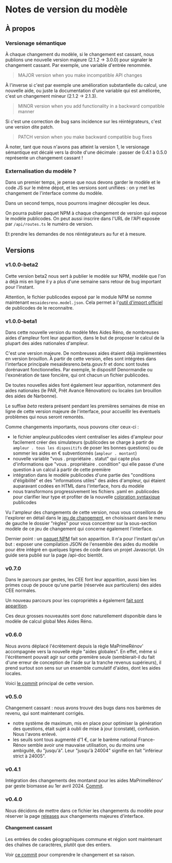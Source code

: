 # Notes de version du modèle

## À propos

### Versionage sémantique

À chaque changement du modèle, si le changement est cassant, nous publions une nouvelle version majeure (2.1.2 -> 3.0.0) pour signaler le changement cassant. Par exemple, une variable d'entrée renommée.

> MAJOR version when you make incompatible API changes

À l'inverse si c'est par exemple une amélioration substantielle du calcul, une nouvelle aide, ou juste la documentation d'une variable qui est améliorée, c'est un changement mineur (2.1.2 -> 2.1.3).

> MINOR version when you add functionality in a backward compatible manner

Si c'est une correction de bug sans incidence sur les réintégrateurs, c'est une version dite patch.

> PATCH version when you make backward compatible bug fixes

À noter, tant que nous n'avons pas atteint la version 1, le versionage sémantique est décalé vers la droite d'une décimale : passer de 0.4.1 à 0.5.0 représente un changement cassant !

### Externalisation du modèle ?

Dans un premier temps, je pense que nous devons garder le modèle et le code JS sur le même dépot, et les versions sont unifiées : on y met les changement de l'interface comme du modèle.

Dans un second temps, nous pourrons imaginer découpler les deux.

On pourra publier paquet NPM à chaque changement de version qui expose le modèle publicodes. On peut aussi inscrire dans l'URL de l'API exposée par `/api/routes.ts` le numéro de version.

Et prendre les demandes de nos réintégrateurs au fur et à mesure.

## Versions

### v1.0.0-beta2

Cette version beta2 nous sert à publier le modèle sur NPM, modèle que l'on a déjà mis en ligne il y a plus d'une semaine sans retour de bug important pour l'instant.

Attention, le fichier publicodes exposé par le module NPM se nomme maintenant `mesaidesreno.model.json`. Cela permet à l'[outil d'import officiel](https://github.com/publicodes/tools) de publicodes de le reconnaitre.

### v1.0.0-beta1

Dans cette nouvelle version du modèle Mes Aides Réno, de nombreuses aides d'ampleur font leur apparition, dans le but de proposer le calcul de la plupart des aides nationales d'ampleur.

C'est une version majeure. De nombreuses aides étaient déjà implémentées en version brouillon. À partir de cette version, elles sont intégrées dans l'interface principale mesaidesreno.beta.gouv.fr et donc sont toutes dorénavant fonctionnelles. Par exemple, le dispositif Denormandie ou l'exonération de taxe foncière, qui ont chacun un fichier publicodes.

De toutes nouvelles aides font également leur apparition, notamment des aides nationales (le PAR, Prêt Avance Rénovation) ou locales (un brouillon des aides de Narbonne).

Le suffixe _beta_ restera présent pendant les premières semaines de mise en ligne de cette version majeure de l'interface, pour accueillir les éventuels problèmes qui nous seront remontés.

Comme changements importants, nous pouvons citer ceux-ci :

- le fichier ampleur.publicodes vient centraliser les aides d'ampleur pour facilement créer des simulateurs (publicodes se charge à partir de `ampleur . tous les dispositifs` de poser les bonnes questions) ou de sommer les aides en € subventionnés (`ampleur . montant`)
- nouvelle variable "vous . propriétaire . statut" qui capte plus d'informations que "vous . propriétaire . condition" qui elle passe d'une question à un calcul à partir de cette première
- intégration dans le modèle publicodes d'une partie des "conditions d'éligibilité" et des "informations utiles" des aides d'ampleur, qui étaient auparavant codées en HTML dans l'interface, hors du modèle
- nous transformons progressivement les fichiers .yaml en .publicodes pour clarifier leur type et profiter de la nouvelle [coloration syntaxique](https://github.com/publicodes/language-server) publicodes

Vu l'ampleur des changements de cette version, nous vous conseillons de l'explorer en détail dans le [jeu de changement](https://github.com/betagouv/reno/pull/187/files), en choisissant dans le menu de gauche le dossier "règles" pour vous concentrer sur la sous-section modèle de ce jeu de changement qui concerne également l'interface.

Dernier point : un [paquet NPM](https://www.npmjs.com/package/mesaidesreno) fait son apparition. Il n'a pour l'instant qu'un but : exposer une compilation JSON de l'ensemble des aides du modèle pour être intégré en quelques lignes de code dans un projet Javascript. Un guide sera publié sur la page /api-doc bientôt.

### v0.7.0

Dans le parcours par gestes, les CEE font leur apparition, aussi bien les primes coup de pouce qu'une partie (réservée aux particuliers) des aides CEE normales.

Un nouveau parcours pour les copropriétés a également [fait sont apparition](https://mesaidesreno.beta.gouv.fr/copropriete).

Ces deux grosses nouveautés sont donc naturellement disponible dans le modèle de calcul global Mes Aides Réno.

### v0.6.0

Nous avons déplacé l'écrètement depuis la règle MaPrimeRénov' accompagnée vers la nouvelle règle "aides globales". En effet, même si l'écrêtement pouvait agir sur cette première seule (semblerait-il du fait d'une erreur de conception de l'aide sur la tranche revenus supérieurs), il prend surtout son sens sur un ensemble cumulatif d'aides, dont les aides locales.

Voici [le commit](https://github.com/betagouv/reno/commit/52e2ba8c267a7df6acc46bc926ea1e30363dd855) principal de cette version.

### v0.5.0

Changement cassant : nous avons trouvé des bugs dans nos barèmes de revenu, qui sont maintenant corrigés.

- notre système de maximum, mis en place pour optimiser la génération des questions, était sujet à oubli de mise à jour (constaté), confusion. Nous l'avons enlevé.
- les seuils sont tous augmenté d'1 €, car le barème national France-Rénov semble avoir une mauvaise utilisation, ou du moins une ambiguité, du "jusqu'à". Leur "jusqu'à 24004" signifie en fait "inférieur strict à 24005".

### v0.4.1

Intégration des changements des montanst pour les aides MaPrimeRénov' par geste biomasse au 1er avril 2024. [Commit](https://github.com/betagouv/reno/commit/3f0bcffa758dae6028ee472410e6af0d057ee12f).

### v0.4.0

Nous décidons de mettre dans ce fichier les changements du modèle pour réserver la page [releases](https://github.com/betagouv/reno/releases) aux changements majeures d'interface.

#### Changement cassant

Les entrées de codes géographiques commune et région sont maintenant des chaînes de caractères, plutôt que des entiers.

Voir [ce commit](https://github.com/betagouv/reno/commit/e0a25017fb59550a7a0865166d20c048caa4d149) pour comprendre le changement et sa raison.
